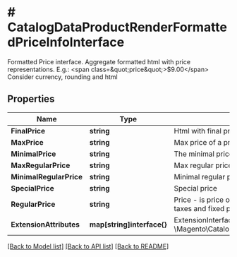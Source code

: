 # # CatalogDataProductRenderFormattedPriceInfoInterface
Formatted Price interface. Aggregate formatted html with price representations. E.g.: &lt;span class&#x3D;\&quot;price\&quot;&gt;$9.00&lt;/span&gt; Consider currency, rounding and html

## Properties 


Name | Type | Description | Notes
------------ | ------------- | ------------- | -------------
**FinalPrice**| **string** | Html with final price  |
**MaxPrice**| **string** | Max price of a product  |
**MinimalPrice**| **string** | The minimal price of the product or variation  |
**MaxRegularPrice**| **string** | Max regular price  |
**MinimalRegularPrice**| **string** | Minimal regular price  |
**SpecialPrice**| **string** | Special price  |
**RegularPrice**| **string** | Price - is price of product without discounts and special price with taxes and fixed product tax  |
**ExtensionAttributes**| **map[string]interface{}** | ExtensionInterface class for @see \\Magento\\Catalog\\Api\\Data\\ProductRender\\FormattedPriceInfoInterface  | [optional]


[[Back to Model list]](../../README.md#models) [[Back to API list]](../../README.md#endpoints) [[Back to README]](../../README.md)

